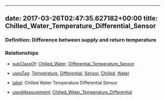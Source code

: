 
---
date: 2017-03-26T02:47:35.627182+00:00
title: Chilled_Water_Temperature_Differential_Sensor
---
### Definition: Difference between supply and return temperature

### Relationships

* [subClassOf](http://www.w3.org/2000/01/rdf-schema#subClassOf): [Chilled_Water](https://brickschema.org/schema/1.0/Brick#Chilled_Water), [Differential_Temperature_Sensor](https://brickschema.org/schema/1.0/Brick#Differential_Temperature_Sensor)

* [usesTag](https://brickschema.org/schema/1.0/BrickFrame#usesTag): [Temperature](https://brickschema.org/schema/1.0/BrickTag#Temperature), [Differential](https://brickschema.org/schema/1.0/BrickTag#Differential), [Sensor](https://brickschema.org/schema/1.0/BrickTag#Sensor), [Chilled](https://brickschema.org/schema/1.0/BrickTag#Chilled), [Water](https://brickschema.org/schema/1.0/BrickTag#Water)

* [label](http://www.w3.org/2000/01/rdf-schema#label): Chilled Water Temperature Differential Sensor

* [usesMeasurement](https://brickschema.org/schema/1.0/BrickFrame#usesMeasurement): [Chilled_Water_Temperature_Differential](https://brickschema.org/schema/1.0/Brick#Chilled_Water_Temperature_Differential)
